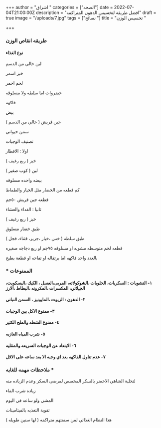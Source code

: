 +++
author = "اشراق "
categories = ["الصحه"]
date = 2022-07-04T21:00:00Z
description = "افضل طريقة لتخسيس الدهون المتراكمه"
draft = true
image = "/uploads/7.jpg"
tags = ["نصائح "]
title = "تخسيس الوزن "

+++
### طريقه انقاص الوزن  

#### نوع الغذاء 

لبن خالي من الدسم 

خبز اسمر 

لحم احمر 

خضروات اما  سلطه ولا مسلوقه 

فاكهه 

بيض 

جبن قريش ( خالي من الدسم )

سمن حيواني 

تصنيف الوجبات 

اولا : الافطار 

خبز ( ربع رغيف )

لبن ( كوب صغير )

بيضه واحده مسلوقه 

كم قطعه من الخضار مثل الخيار والطماط 

قطعه جبن قريش ٥٠جم

ثانيا : الغداء والعشاء 

خبز ( ربع رغيف ) 

طبق خضار مسلوق 

طبق سلطه ( خس ،خيار ،جرير، قثناء، فجل )

قطعه لحم متوسطه مشويه او مسلوقه ٧٥جم او ربع دجاجه صغيره 

بالعدد واحد فاكهه  اما برتقاله او تفاحه او قطعة بطيخ 

### * الممنوعات 

#### ١- النشويات : السكريات، الحلويات ،الشوكولاته، المربى،العسل ، الكيك ،البسكويت، الجيلاتي، المكسرات ،المكرونه ،البطاط ،الارز 

#### ٢- الدهون : الزيوت ،المايونيز ، السمن النباتي 

#### ٣- ممنوع الاكل بين الوجبات 

#### ٤- ممنوع الشطه والملح الكثير 

#### ٥- شرب المياه الغازيه 

#### ٦- الابتعاد عن الوجبات السريعه والمقليه 

#### ٧- عدم تناول الفاكهه بعد اي وجبه الا بعد ساعه على الاقل 

### ملاحظات مهمه للغايه *

لتحلية الشاهي الاخضر بالسكر المخصص لمرضى السكر وعدم الزياده منه 

زياده شرب الماء 

المشي ولو ساعه في اليوم 

تقوية التغذيه بالفيتامينات 

هذا النظام الغذائي لمن سمنتهم متراكمه ( لها سنين طويله )
